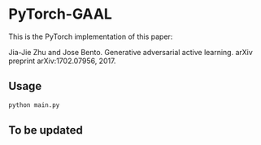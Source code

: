 # PyTorch-GAAL

This is the PyTorch implementation of this paper:

Jia-Jie Zhu and Jose Bento. Generative adversarial active learning. arXiv preprint arXiv:1702.07956, 2017.

## Usage

```bash
python main.py
```

## To be updated
